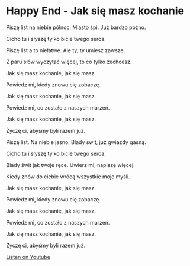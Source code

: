 # Happy End - Jak się masz kochanie

Piszę list na niebie północ. Miasto śpi. Już bardzo późno.

Cicho tu i słyszę tylko bicie twego serca.

Piszę list a to niełatwe. Ale ty, ty umiesz zawsze.

Z paru słów wyczytać więcej, to co tylko zechcesz.

Jak się masz kochanie, jak się masz.

Powiedz mi, kiedy znowu cię zobaczę.

Jak się masz kochanie, jak się masz.

Powiedz mi, co zostało z naszych marzeń.

Jak się masz kochanie, jak się masz.

Życzę ci, abyśmy byli razem już.

Piszę list. Na niebie jasno. Blady świt, już gwiazdy gasną.

Cicho tu i słyszę tylko bicie twego serca.

Blady świt jak twoje ręce. Uwierz mi, napiszę więcej.

Kiedy znów do ciebie wrócą wszystkie moje myśli.

Jak się masz kochanie, jak się masz.

Powiedz mi, kiedy znowu cię zobaczę.

Jak się masz kochanie, jak się masz.

Powiedz mi, co zostało z naszych marzeń.

Jak się masz kochanie, jak się masz.

Życzę ci, abyśmy byli razem już.


[Listen on Youtube](https://youtu.be/f1tLAyHYnr4)

